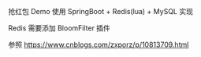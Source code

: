 抢红包 Demo
使用 SpringBoot + Redis(lua) + MySQL 实现

Redis 需要添加 BloomFilter 插件


参照 https://www.cnblogs.com/zxporz/p/10813709.html